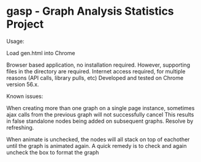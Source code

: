# gasp - Graph Analysis Statistics Project

Usage: 

Load gen.html into Chrome

Browser based application, no installation required. However, supporting files in the directory are required.
Internet access required, for multiple reasons (API calls, library pulls, etc)
Developed and tested on Chrome version 56.x.

Known issues:

When creating more than one graph on a single page instance, sometimes ajax calls from the previous graph will not successfully cancel
This results in false standalone nodes being added on subsequent graphs.
Resolve by refreshing.

When animate is unchecked, the nodes will all stack on top of eachother until the graph is animated again. A quick remedy is to check and again uncheck the box to format the graph